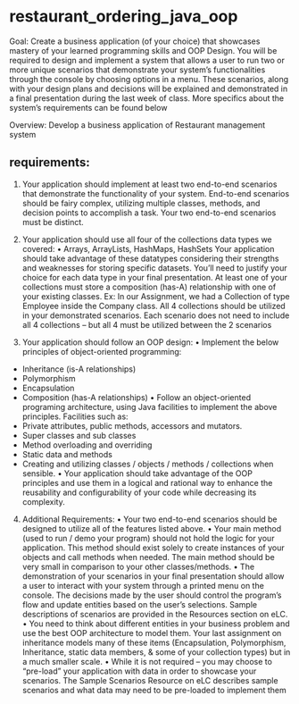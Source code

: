 # restaurant_ordering_java_oop
Goal: Create a business application (of your choice) that showcases mastery of your learned 
programming skills and OOP Design. You will be required to design and implement a system 
that allows a user to run two or more unique scenarios that demonstrate your system’s 
functionalities through the console by choosing options in a menu. These scenarios, along with 
your design plans and decisions will be explained and demonstrated in a final presentation
during the last week of class. More specifics about the system’s requirements can be found 
below

Overview: Develop a business application of Restaurant management system

## requirements: 
1. Your application should implement at least two end-to-end scenarios that demonstrate 
the functionality of your system.
End-to-end scenarios should be fairy complex, utilizing multiple classes, methods, and 
decision points to accomplish a task. Your two end-to-end scenarios must be distinct.

2. Your application should use all four of the collections data types we covered:
• Arrays, ArrayLists, HashMaps, HashSets
Your application should take advantage of these datatypes considering their strengths and 
weaknesses for storing specific datasets. You’ll need to justify your choice for each data 
type in your final presentation. At least one of your collections must store a composition (has-A) relationship with one of 
your existing classes. Ex: In our Assignment, we had a Collection of type Employee inside 
the Company class. All 4 collections should be utilized in your demonstrated scenarios. Each scenario does not 
need to include all 4 collections – but all 4 must be utilized between the 2 scenarios

3. Your application should follow an OOP design:
• Implement the below principles of object-oriented programming:
- Inheritance (is-A relationships)
- Polymorphism
- Encapsulation
- Composition (has-A relationships)
• Follow an object-oriented programing architecture, using Java facilities to implement 
the above principles. Facilities such as:
- Private attributes, public methods, accessors and mutators.
- Super classes and sub classes
- Method overloading and overriding
- Static data and methods
- Creating and utilizing classes / objects / methods / collections when sensible.
• Your application should take advantage of the OOP principles and use them in a logical 
and rational way to enhance the reusability and configurability of your code while 
decreasing its complexity.

4. Additional Requirements:
• Your two end-to-end scenarios should be designed to utilize all of the features listed 
above.
• Your main method (used to run / demo your program) should not hold the logic for 
your application. This method should exist solely to create instances of your objects and 
call methods when needed. The main method should be very small in comparison to 
your other classes/methods.
• The demonstration of your scenarios in your final presentation should allow a user to 
interact with your system through a printed menu on the console. The decisions made 
by the user should control the program’s flow and update entities based on the user’s 
selections. Sample descriptions of scenarios are provided in the Resources section on 
eLC.
• You need to think about different entities in your business problem and use the best 
OOP architecture to model them. Your last assignment on inheritance models many of 
these items (Encapsulation, Polymorphism, Inheritance, static data members, & some 
of your collection types) but in a much smaller scale. 
• While it is not required – you may choose to “pre-load” your application with data in 
order to showcase your scenarios. The Sample Scenarios Resource on eLC describes 
sample scenarios and what data may need to be pre-loaded to implement them
